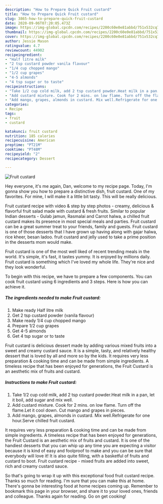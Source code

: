 ```yaml
---
description: "How to Prepare Quick Fruit custard"
title: "How to Prepare Quick Fruit custard"
slug: 3865-how-to-prepare-quick-fruit-custard
date: 2020-09-06T07:20:05.473Z
image: https://img-global.cpcdn.com/recipes/2200c60e0e81abbd/751x532cq70/fruit-custard-recipe-main-photo.jpg
thumbnail: https://img-global.cpcdn.com/recipes/2200c60e0e81abbd/751x532cq70/fruit-custard-recipe-main-photo.jpg
cover: https://img-global.cpcdn.com/recipes/2200c60e0e81abbd/751x532cq70/fruit-custard-recipe-main-photo.jpg
author: Jessie Mason
ratingvalue: 4.7
reviewcount: 44902
recipeingredient:
- "Half litre milk"
- "2 tsp custard powder vanila flavour"
- "1/4 cup chopped mango"
- "1/2 cup grapes"
- "4-5 almonds"
- "4 tsp sugar or to taste"
recipeinstructions:
- "Take 1/2 cup cold milk, add 2 tsp custard powder.Heat milk in a pan, let it boil, add sugar and mix well."
- "Add custard mixture. Cook for 2 mins. on low flame. Turn off the flame.Let it cool down. Cut mango and grapes in pieces."
- "Add mango, grapes, almonds in custard. Mix well.Refrigerate for one hour.Serve chilled fruit custard."
categories:
- Recipe
tags:
- fruit
- custard

katakunci: fruit custard 
nutrition: 185 calories
recipecuisine: American
preptime: "PT21M"
cooktime: "PT48M"
recipeyield: "2"
recipecategory: Dessert

---
```



![Fruit custard](https://img-global.cpcdn.com/recipes/2200c60e0e81abbd/751x532cq70/fruit-custard-recipe-main-photo.jpg)

Hey everyone, it's me again, Dan, welcome to my recipe page. Today, I'm gonna show you how to prepare a distinctive dish, fruit custard. One of my favorites. For mine, I will make it a little bit tasty. This will be really delicious.

Fruit custard recipe with video &amp; step by step photos - creamy, delicious &amp; flavorful fruit salad made with custard &amp; fresh fruits. Similar to popular Indian desserts - Gulab jamun, Rasmalai and Carrot halwa, a chilled fruit custard makes its presence in most special meals and parties. Fruit custard can be a great summer treat to your friends, family and guests. Fruit custard is one of those desserts that I have grown up having along with gajar halwa, rice kheer, besan ladoo. fruit custard and jelly used to take a prime position in the desserts mom would make.

Fruit custard is one of the most well liked of recent trending meals in the world. It's simple, it's fast, it tastes yummy. It is enjoyed by millions daily. Fruit custard is something which I've loved my whole life. They're nice and they look wonderful.


To begin with this recipe, we have to prepare a few components. You can cook fruit custard using 6 ingredients and 3 steps. Here is how you can achieve it.

<!--inarticleads1-->

##### The ingredients needed to make Fruit custard:

1. Make ready Half litre milk
1. Get 2 tsp custard powder (vanila flavour)
1. Make ready 1/4 cup chopped mango
1. Prepare 1/2 cup grapes
1. Get 4-5 almonds
1. Get 4 tsp sugar or to taste


Fruit custard is delicious dessert made by adding various mixed fruits into a sweet and creamy custard sauce. It is a simple, tasty, and relatively healthy dessert that is loved by all and more so by the kids. It requires very less preparation &amp; cooking time and can be made from simple ingredients. A timeless recipe that has been enjoyed for generations, the Fruit Custard is an aesthetic mix of fruits and custard. 

<!--inarticleads2-->

##### Instructions to make Fruit custard:

1. Take 1/2 cup cold milk, add 2 tsp custard powder.Heat milk in a pan, let it boil, add sugar and mix well.
1. Add custard mixture. Cook for 2 mins. on low flame. Turn off the flame.Let it cool down. Cut mango and grapes in pieces.
1. Add mango, grapes, almonds in custard. Mix well.Refrigerate for one hour.Serve chilled fruit custard.


It requires very less preparation &amp; cooking time and can be made from simple ingredients. A timeless recipe that has been enjoyed for generations, the Fruit Custard is an aesthetic mix of fruits and custard. It is one of the handiest desserts that you can whip up any time you are expecting a visitor because it is kind of easy and foolproof to make and you can be sure that everybody will love it! It is also quite filling, with a basketful of fruits and custard to boot. Fruit custard recipe - mixed fruits are added into sweet, rich and creamy custard sauce. 

So that's going to wrap it up with this exceptional food fruit custard recipe. Thanks so much for reading. I'm sure that you can make this at home. There's gonna be interesting food at home recipes coming up. Remember to bookmark this page in your browser, and share it to your loved ones, friends and colleague. Thanks again for reading. Go on get cooking!
